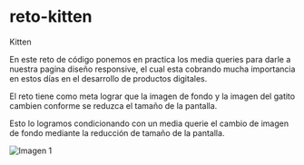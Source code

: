 # reto-kitten
Kitten 

En este reto de código ponemos en practica los media queries para darle a nuestra pagina diseño responsive,
el cual esta cobrando mucha importancia en estos días en el desarrollo de productos digitales.

El reto tiene como meta lograr que la imagen de fondo y la imagen del gatito cambien conforme se reduzca
el tamaño de la pantalla.

Esto lo logramos condicionando con un media querie el cambio de imagen de fondo mediante la reducción de tamaño de la pantalla.


![Imagen 1](http://desktop/retos-images/kiteen-night.jpg "Kitten 1")
